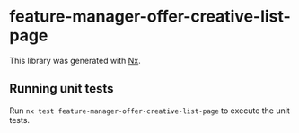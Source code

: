 # feature-manager-offer-creative-list-page

This library was generated with [Nx](https://nx.dev).

## Running unit tests

Run `nx test feature-manager-offer-creative-list-page` to execute the unit tests.
